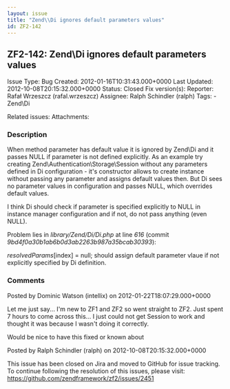 ```yaml
---
layout: issue
title: "Zend\\Di ignores default parameters values"
id: ZF2-142
---
```


ZF2-142: Zend\\Di ignores default parameters values
---------------------------------------------------

 Issue Type: Bug Created: 2012-01-16T10:31:43.000+0000 Last Updated: 2012-10-08T20:15:32.000+0000 Status: Closed Fix version(s): 
 Reporter:  Rafał Wrzeszcz (rafal.wrzeszcz)  Assignee:  Ralph Schindler (ralph)  Tags: - Zend\\Di
 
 Related issues: 
 Attachments: 
### Description

When method parameter has default value it is ignored by Zend\\Di and it passes NULL if parameter is not defined explicitly. As an example try creating Zend\\Authentication\\Storage\\Session without any parameters defined in Di configuration - it's constructor allows to create instance without passing any parameter and assigns default values then. But Di sees no parameter values in configuration and passes NULL, which overrides default values.

I think Di should check if parameter is specified explicitly to NULL in instance manager configuration and if not, do not pass anything (even NULL).

Problem lies in _library/Zend/Di/Di.php_ at line _616_ (commit _9bd4f0a30b1ab6b0d3ab2263b987a35bcab30393_):

$resolvedParams[$index] = null; should assign default parameter vlaue if not explicitly specified by Di definition.

 

 

### Comments

Posted by Dominic Watson (intellix) on 2012-01-22T18:07:29.000+0000

Let me just say... I'm new to ZF1 and ZF2 so went straight to ZF2. Just spent 7 hours to come across this... I just could not get Session to work and thought it was because I wasn't doing it correctly.

Would be nice to have this fixed or known about

 

 

Posted by Ralph Schindler (ralph) on 2012-10-08T20:15:32.000+0000

This issue has been closed on Jira and moved to GitHub for issue tracking. To continue following the resolution of this issues, please visit: <https://github.com/zendframework/zf2/issues/2451>

 

 